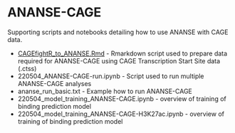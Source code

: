 # ANANSE-CAGE
Supporting scripts and notebooks detailing how to use ANANSE with CAGE data.

* [CAGEfightR_to_ANANSE.Rmd](https://github.com/vanheeringen-lab/ANANSE-CAGE/blob/main/CAGEfightR_to_ANANSE.Rmd) - Rmarkdown script used to prepare data required for ANANSE-CAGE using CAGE Transcription Start Site data (.ctss)
* 220504_ANANSE-CAGE-run.ipynb - Script used to run multiple ANANSE-CAGE analyses
* ananse_run_basic.txt - Example how to run ANANSE-CAGE 
* 220504_model_training_ANANSE-CAGE.ipynb - overview of training of binding prediction model
* 220504_model_training_ANANSE-CAGE-H3K27ac.ipynb - overview of training of binding prediction model

